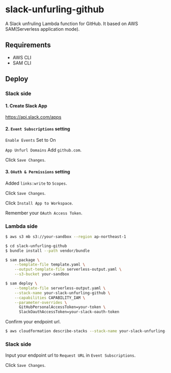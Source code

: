 # slack-unfurling-github

A Slack unfruling Lambda function for GitHub.
It based on AWS SAM(Serverless application mode).

## Requirements

* AWS CLI
* SAM CLI

## Deploy

### Slack side

#### 1. Create Slack App

https://api.slack.com/apps

#### 2. `Event Subscriptions` setting

`Enable Events` Set to On

`App Unfurl Domains` Add `github.com`.

Click `Save Changes`.

#### 3. `OAuth & Permissions` setting

Added `links:write` to `Scopes`.

Click `Save Changes`.

Click `Install App to Workspace`.

Remember your `OAuth Access Token`.

### Lambda side

```bash
$ aws s3 mb s3://your-sandbox --region ap-northeast-1
```

```bash
$ cd slack-unfurling-github
$ bundle install --path vendor/bundle
```

```bash
$ sam package \
    --template-file template.yaml \
    --output-template-file serverless-output.yaml \
    --s3-bucket your-sandbox
```

```bash
$ sam deploy \
    --template-file serverless-output.yaml \
    --stack-name your-slack-unfurling-github \
    --capabilities CAPABILITY_IAM \
    --parameter-overrides \
      GitHubPersonalAccessToken=your-token \
      SlackOauthAccessToken=your-slack-oauth-token
```

Confirm your endpoint url.


```bash
$ aws cloudformation describe-stacks --stack-name your-slack-unfurling-github --region ap-northeast-1
```

### Slack side
Input your endpoint url to `Request URL` in `Event Subscriptions`.

Click `Save Changes`.
